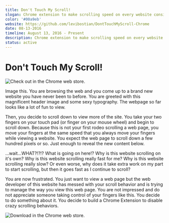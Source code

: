 ```yaml
---
title: Don't Touch My Scroll!
slogan: Chrome extension to make scrolling speed on every website consistent.
color: '#00a9eb'
website: https://github.com/levibostian/DontTouchMyScroll-Chrome
date: 08-13-2016
timeline: August 13, 2016 - Present
description: Chrome extension to make scrolling speed on every website consistent. Every come to a website where it behaves weird when you scroll down it? Install this extension to solve that.
status: active
---
```


# Don't Touch My Scroll!

![Check out in the Chrome web store.](https://chrome.google.com/webstore/detail/dont-touch-my-scroll/agffceidadmikohochleakchamfdbpgi)

Image this. You are browsing the web and you come up to a brand new website you have never been to before. You are greeted with this magnificent header image and some sexy typography. The webpage so far looks like a lot of fun to view.

Then, you decide to scroll down to view more of the site. You take your two fingers on your touch pad (or finger on your mouse wheel) and begin to scroll down. Because this is not your first rodeo scrolling a web page, you move your fingers at the same speed that you always move your fingers while viewing a website. You expect the web page to scroll down a few hundred pixels or so. Just enough to reveal the new content below.

...wait...WHAT?!?!? What is going on here!? Why is this website scrolling on it's own? Why is this website scrolling really fast for me? Why is this website scrolling really slow? Or even worse, why does it take extra work on my part to start scrolling, but then it goes fast as I continue to scroll?

You are now frustrated. You just want to view a web page but the web developer of this website has messed with your scroll behavior and is trying to manage the way you view this web page. You are not impressed and do not appreciate someone taking control of your fingers like this. You decide to do something about it. You decide to build a Chrome Extension to disable crazy scrolling behaviors.

![Download in the Chrome web store.](https://chrome.google.com/webstore/detail/dont-touch-my-scroll/agffceidadmikohochleakchamfdbpgi)
